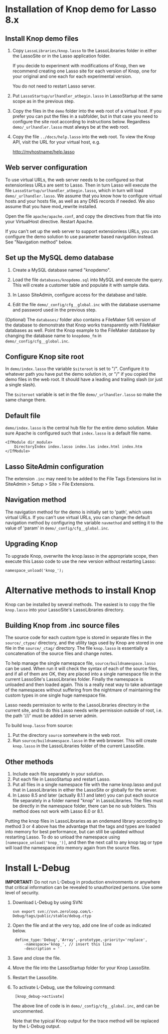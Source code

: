 Installation of Knop demo for Lasso 8.x
=======================================

Install Knop demo files
-----------------------
1. Copy `LassoLibraries/knop.lasso` to the LassoLibraries folder in either the LassoSite or in the Lasso application folder.

	If you decide to experiment with modifications of Knop, then we recommend creating one Lasso site for each version of Knop, one for your original and one each for each experimental version.

	You do not need to restart Lasso server.

2. Put `LassoStartup/urlhandler_atbegin.lasso` in LassoStartup at the same scope as in the previous step.

3. Copy the files in the `demo` folder into the web root of a virtual host. If you prefer you can put the files in a subfolder, but in that case you need to configure the site root according to instructions below.  Regardless `demo/_urlhandler.lasso` must always be at the web root.

4. Copy the file `../docs/help.lasso` into the web root.  To view the Knop API, visit the URL for your virtual host, e.g.

	<http://myhostname/help.lasso>

Web server configuration
------------------------
To use virtual URLs, the web server needs to be configured so that extensionless URLs are sent to Lasso.  Then in turn Lasso will execute the file `LassoStartup/urlhandler_atbegin.lasso`, which in turn will load `demo/_urlhandler.lasso`.  We assume that you know how to configure virtual hosts and your hosts file, as well as any DNS records if needed.  We also assume that you have mod_rewrite installed.

Open the file `apache/apache.conf`, and copy the directives from that file into your VirtualHost directive.  Restart Apache.

If you can't set up the web server to support extensionless URLs, you can configure the demo solution to use parameter based navigation instead.  See "Navigation method" below.

Set up the MySQL demo database
------------------------------
1. Create a MySQL database named "knopdemo".

2. Load the file `databases/knopdemo.sql` into MySQL and execute the query.  This will create a customer table and populate it with sample data.

3. In Lasso SiteAdmin, configure access for the database and table.

4. Edit the file `demo/_config/cfg__global.inc` with the database username and password used in the previous step.

(Optional) The `databases/` folder also contains a FileMaker 5/6 version of the database to demonstrate that Knop works transparently with FileMaker databases as well. Point the Knop example to the FileMaker database by changing the database name to `knopdemo_fm` in `demo/_config/cfg__global.inc`.

Configure Knop site root
------------------------
In `demo/index.lasso` the variable `$siteroot` is set to "/". Configure it to whatever path you have put the demo solution in, or "/" if you copied the demo files in the web root.  It should have a leading and trailing slash (or just a single slash).

The `$siteroot` variable is set in the file `demo/_urlhandler.lasso` so make the same change there.

Default file
------------
`demo/index.lasso` is the central hub file for the entire demo solution. Make sure Apache is configured such that `index.lasso` is a default file name.

	<IfModule dir_module>
		DirectoryIndex index.lasso index.las index.html index.htm
	</IfModule>

Lasso SiteAdmin configuration
-----------------------------
The extension `.inc` may need to be added to the File Tags Extensions list in SiteAdmin > Setup > Site > File Extensions.

Navigation method
-----------------
The navigation method for the demo is initially set to 'path', which uses virtual URLs. If you can't use virtual URLs, you can change the default navigation method by configuring the variable `navmethod` and setting it to the value of 'param' in `demo/_config/cfg__global.inc`.

Upgrading Knop
--------------
To upgrade Knop, overwrite the knop.lasso in the appropriate scope, then execute this Lasso code to use the new version without restarting Lasso:

	namespace_unload('knop_');

Alternative methods to install Knop
===================================
Knop can be installed by several methods.  The easiest is to copy the file `knop.lasso` into your LassoSite's LassoLibraries directory.

Building Knop from .inc source files
------------------------------------
The source code for each custom type is stored in separate files in the `source/_ctype/` directory, and the utility tags used by Knop are stored in one file in the `source/_ctag/` directory.  The file `knop.lasso` is essentially a concatenation of the source files and change notes.

To help manage the single namespace file, `source/buildnamespace.lasso` can be used. When run it will check the syntax of each of the source files, and if all of them are OK, they are placed into a single namespace file in the current LassoSite's LassoLibraries folder.  Finally the namespace is unloaded and then loaded again.  This is a really neat way to take advantage of the namespaces without suffering from the nightmare of maintaining the custom types in one single huge namespace file.

Lasso needs permission to write to the LassoLibraries directory in the current site, and to do this Lasso needs write permission outside of root, i.e. the path '///' must be added in server admin.

To build `knop.lasso` from source:
1. Put the directory `source` somewhere in the web root.
2. Run `source/buildnamespace.lasso` in the web browser. This will create `knop.lasso` in the LassoLibraries folder of the current LassoSite.

Other methods
-------------
1. Include each file separately in your solution.
2. Put each file in LassoStartup and restart Lasso.
3. Put all files in a single namespace file with the name knop.lasso and put that in LassoLibraries in either the LassoSite or globally for the server.
4. In Lasso 8.5 and later (actually 8.1.1 and later) you can put each source file separately in a folder named "knop" in LassoLibraries. The files must be directly in the namespace folder, there can be no sub folders. This method does not work with Lasso 8.0 or 8.1.

Putting the knop files in LassoLibraries as an ondemand library according to method 3 or 4 above has the advantage that the tags and types are loaded into memory for best performance, but can still be updated without restarting Lasso. To do so unload the namespace using `[namespace_unload('knop_')]`, and then the next call to any knop tag or type will load the namespace into memory again from the source files.

Install L-Debug
===============
__IMPORTANT:__ Do not run L-Debug in production environments or anywhere that critical information can be revealed to unauthorized persons.  Use some level of security.

1. Download L-Debug by using SVN:

	`svn export svn://svn.zeroloop.com/L-Debug/tags/public/stable/debug.ctyp`

2. Open the file and at the very top, add one line of code as indicated below.

		define_type:'Debug','Array',-prototype,-priority='replace',
			-namespace='knop_', // insert this line
			-description = '

3. Save and close the file.

4. Move the file into the LassoStartup folder for your Knop LassoSite.

5. Restart the LassoSite.

6. To activate L-Debug, use the following command:

		[knop_debug->activate]
	
	The above line of code is in `demo/_config/cfg__global.inc`, and can be uncommented.
	
	Note that the typical Knop output for the trace method will be replaced by the L-Debug output.

